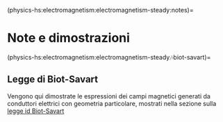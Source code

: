 (physics-hs:electromagnetism:electromagnetism-steady:notes)=
# Note e dimostrazioni

(physics-hs:electromagnetism:electromagnetism-steady:notes:biot-savart)=
## Legge di Biot-Savart
Vengono qui dimostrate le espressioni dei campi magnetici generati da conduttori elettrici con geometria particolare, mostrati nella sezione sulla [legge id Biot-Savart](physics-hs:electromagnetism:electromagnetism-steady:notes:biot-savart)

```{dropdown} Filo rettilineo infinito
```

```{dropdown} Spira circolare
```

```{dropdown} Solenoide rettilineo
```

```{dropdown} Solenoide toroidale
```

